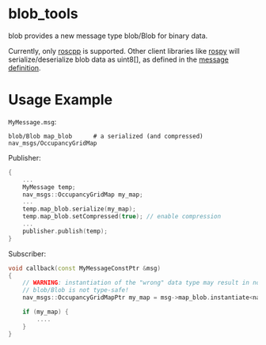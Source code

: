 # blob_tools

blob provides a new message type blob/Blob for binary data.

Currently, only [roscpp](http://www.ros.org/wiki/roscpp) is supported.
Other client libraries like [rospy](http://www.ros.org/wiki/rospy) will serialize/deserialize blob data as uint8[],
as defined in the [message definition](https://github.com/meyerj/blob_tools/blob/master/blob/msg/Blob.msg).

# Usage Example
`MyMessage.msg`:
```
blob/Blob map_blob      # a serialized (and compressed) nav_msgs/OccupancyGridMap
```

Publisher:
```cpp
{
    ...
    MyMessage temp;
    nav_msgs::OccupancyGridMap my_map;
    ...
    temp.map_blob.serialize(my_map);
    temp.map_blob.setCompressed(true); // enable compression
    ...
    publisher.publish(temp);
}
```

Subscriber:
```cpp
void callback(const MyMessageConstPtr &msg)
{
    // WARNING: instantiation of the "wrong" data type may result in non-sense data and/or StreamOverrunExceptions
    // blob/Blob is not type-safe!
    nav_msgs::OccupancyGridMapPtr my_map = msg->map_blob.instantiate<nav_msgs::OccupancyGridMap>();

    if (my_map) {
        ....
    }
}
```
